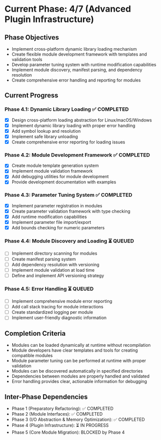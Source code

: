 <!-- Purpose: Current project phase context -->
<!-- Update Rules:
- 500-word limit! 
- Include: 
  • Phase objectives
  • Current progress as a checklist
  • Completion criteria 
  • Inter-phase dependencies
- At major phase completion archive as phase-[X].md and refresh for next phase
-->

# Current Phase: 4/7 (Advanced Plugin Infrastructure)

## Phase Objectives
- Implement cross-platform dynamic library loading mechanism
- Create flexible module development framework with templates and validation tools
- Develop parameter tuning system with runtime modification capabilities
- Implement module discovery, manifest parsing, and dependency resolution
- Create comprehensive error handling and reporting for modules

## Current Progress

### Phase 4.1: Dynamic Library Loading ✅ COMPLETED
- [x] Design cross-platform loading abstraction for Linux/macOS/Windows
- [x] Implement dynamic library loading with proper error handling
- [x] Add symbol lookup and resolution
- [x] Implement safe library unloading
- [x] Create comprehensive error reporting for loading issues

### Phase 4.2: Module Development Framework ✅ COMPLETED
- [x] Create module template generation system
- [x] Implement module validation framework
- [x] Add debugging utilities for module development
- [x] Provide development documentation with examples

### Phase 4.3: Parameter Tuning System ✅ COMPLETED
- [x] Implement parameter registration in modules
- [x] Create parameter validation framework with type checking
- [x] Add runtime modification capabilities
- [x] Implement parameter file import/export
- [x] Add bounds checking for numeric parameters

### Phase 4.4: Module Discovery and Loading ⏳ QUEUED
- [ ] Implement directory scanning for modules
- [ ] Create manifest parsing system
- [ ] Add dependency resolution with versioning
- [ ] Implement module validation at load time
- [ ] Define and implement API versioning strategy

### Phase 4.5: Error Handling ⏳ QUEUED
- [ ] Implement comprehensive module error reporting
- [ ] Add call stack tracing for module interactions
- [ ] Create standardized logging per module
- [ ] Implement user-friendly diagnostic information

## Completion Criteria
- Modules can be loaded dynamically at runtime without recompilation
- Module developers have clear templates and tools for creating compatible modules
- Module parameter tuning can be performed at runtime with proper validation
- Modules can be discovered automatically in specified directories
- Dependencies between modules are properly handled and validated
- Error handling provides clear, actionable information for debugging

## Inter-Phase Dependencies
- Phase 1 (Preparatory Refactoring): ✅ COMPLETED
- Phase 2 (Module Interfaces): ✅ COMPLETED
- Phase 3 (I/O Abstraction & Memory Optimization): ✅ COMPLETED
- Phase 4 (Plugin Infrastructure): ⏳ IN PROGRESS
- Phase 5 (Core Module Migration): BLOCKED by Phase 4